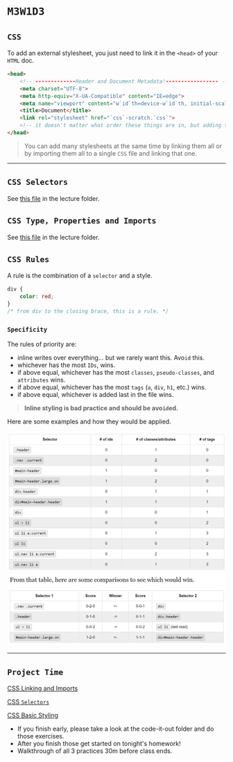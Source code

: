 # `M3W1D3`

## `CSS`

To add an external stylesheet, you just need to link it in the `<head>` of your `HTML` doc.

```html
<head>
    <!-- -------------Header and Document Metadata!----------------- -->
    <meta charset="UTF-8">
    <meta http-equiv="X-UA-Compatible" content="IE=edge">
    <meta name="viewport" content="w`id`th=device-w`id`th, initial-scale=1.0">
    <title>Document</title>
    <link rel="stylesheet" href="`css`-scratch.`css`">
    <!-- it doesn't matter what order these things are in, but adding this link will connect your `css` file. Use the relative path to your `css` file. (don't forget ./ is to look in your current directory and ../ is to move up a level.) -->
</head>
```

> You can add many stylesheets at the same time by linking them all or by importing them all to a single `CSS` file and linking that one.

---

## `CSS Selectors`

See [this file](./lecture/cssSelectors.md) in the lecture folder.

## `CSS Type, Properties and Imports`

See [this file](./lecture/typesPropsImports.md) in the lecture folder.

## `CSS Rules`

A rule is the combination of a `selector` and a style.

```css
div {
    color: red;
}
/* from div to the closing brace, this is a rule. */
```

### `Specificity`

The rules of priority are:

- inline writes over everything... but we rarely want this. Avo`id` this.
- whichever has the most `IDs`, wins.
- if above equal, whichever has the most `classes`, `pseudo-classes`, and `attributes` wins.
- if above equal, whichever has the most `tags` (`a`, `div`, `h1`, etc.) wins.
- if above equal, whichever is added last in the file wins.

> **Inline styling is bad practice and should be avo`id`ed.**

Here are some examples and how they would be applied.

  <img src='./lecture/pics/cssSelectorExample.png' ref='css selectors example' width=600>
  <img src='./lecture/pics/csswinners.png' ref='css selectors example' width=600>

---

## `Project Time`

[CSS Linking and Imports](https://open.appacademy.io/learn/js-py---pt-may-2022-online/week-13---html-and-css/practice--css-linking-and-imports)

[CSS `Selectors`](https://open.appacademy.io/learn/js-py---pt-may-2022-online/week-13---html-and-css/practice--css-`selectors`)

[CSS Basic Styling](https://open.appacademy.io/learn/js-py---pt-may-2022-online/week-13---html-and-css/practice--css-basic-styling)

- If you finish early, please take a look at the code-it-out folder and do those exercises.
- After you finish those get started on tonight's homework!
- Walkthrough of all 3 practices 30m before class ends.
